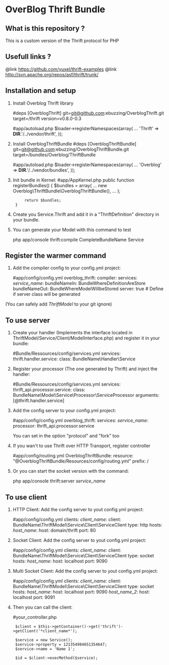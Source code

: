 # OverBlog Thrift Bundle #

What is this repository ?
----------------------

This is a custom version of the Thrift protocol for PHP

Usefull links ?
----------------------

@link https://github.com/yuxel/thrift-examples
@link http://svn.apache.org/repos/asf/thrift/trunk/

Installation and setup
----------------------

1) Install Overblog Thrift library

    #deps
        [OverblogThrift]
            git=git@github.com:ebuzzing/OverblogThrift.git
            target=/thrift
            version=v0.8.0-0.3

    #app/autoload.php
        $loader->registerNamespaces(array(
            ...
            'Thrift'           => __DIR__.'/../vendor/thrift',
        ));

2) Install OverblogThriftBundle
    #deps
        [OverblogThriftBundle]
            git=git@github.com:ebuzzing/OverblogThriftBundle.git
            target=/bundles/Overblog/ThriftBundle

    #app/autoload.php
        $loader->registerNamespaces(array(
            ...
            'Overblog'         => __DIR__.'/../vendor/bundles',
        ));

3) Init bundle in Kernel:
    #app/AppKernel.php
        public function registerBundles()
        {
            $bundles = array(
                ...
                new Overblog\ThriftBundle\OverblogThriftBundle(),
                ...
            );

            return $bundles;
        }

3) Create you Service.Thrift and add it in a "ThriftDefinition" directory in your bundle.

4) You can generate your Model with this command to test

    php app/console thrift:compile CompleteBundleName Service

Register the warmer command
----------------------

1) Add the compiler config to your config.yml project:

    #app/config/config.yml
        overblog_thrift:
          compiler:
            services:
              *service_name*:
                bundleNameIn: BundleWhereDefinitionAreStore
                bundleNameOut: BundleWhereModelWillbeStored
                server: true    # Define if server class will be generated

(You can safely add *ThriftModel* to your git ignore)

To use server
----------------------

1) Create your handler (Implements the interface located in ThriftModel/Service/Client/ModelInterface.php) and register it in your bundle:

    #Bundle/Ressources/config/services.yml
        services:
          thrift.handler.service:
            class: BundleName\Handler\Service

2) Register your processor (The one generated by Thrift) and inject the handler:

    #Bundle/Ressources/config/services.yml
        services:
          thrift_api.processor.service:
            class: BundleName\Model\Service\Processor\ServiceProcessor
            arguments: [@thrift.handler.service]

3) Add the config server to your config.yml project:

    #app/config/config.yml
        overblog_thrift:
          services:
            *service_name*:
              processor: thrift_api.processor.service

    You can set in the option "protocol" and "fork" too

4) If you wan't to use Thrift over HTTP Transport, register controller

    #app/config/routing.yml
        OverblogThriftBundle:
          resource: "@OverblogThriftBundle/Resources/config/routing.yml"
          prefix:   /

5) Or you can start the socket version with the command:

    php app/console thrift:server *service_name*

To use client
----------------------

1) HTTP Client: Add the config server to yout config.yml project:

    #app/config/config.yml
        clients:
          *client_name*:
            client: BundleName\ThriftModel\Service\Client\ServiceClient
            type: http
            hosts:
              *host_name*:
                host: domain/thrift
                port: 80

2) Socket Client: Add the config server to yout config.yml project:

    #app/config/config.yml
        clients:
          *client_name*:
            client: BundleName\ThriftModel\Service\Client\ServiceClient
            type: socket
            hosts:
              *host_name*:
                host: localhost
                port: 9090

3) Multi Socket Client: Add the config server to yout config.yml project:

    #app/config/config.yml
        clients:
          *client_name*:
            client: BundleName\ThriftModel\Service\Client\ServiceClient
            type: socket
            hosts:
              *host_name*:
                host: localhost
                port: 9090
              *host_name_2*:
                host: localhost
                port: 9091

4) Then you can call the client:

    #your_controller.php

        $client = $this->getContainer()->get('thrift')->getClient('*client_name*');

        $service = new Service();
        $service->property = 121354984651354647;
        $service->name = 'Name 1';

        $id = $client->execMethod($service);